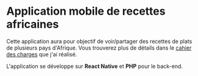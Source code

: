 # Application mobile de recettes africaines

Cette application aura pour objectif de voir/partager des recettes de plats de plusieurs pays d'Afrique. Vous trouverez plus de détails dans le [cahier des charges](https://github.com/PaolaMBIA/Projet_React_Native/blob/master/Cahier_des_charges/Cahier_des_Charges.pdf) que j'ai réalisé.

L'application se développe sur **React Native** et **PHP** pour le back-end.
